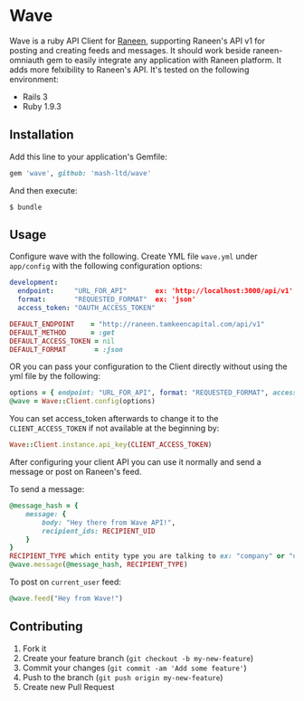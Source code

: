 # Wave

Wave is a ruby API Client for [Raneen](http://raneen.tamkeencapital.com), supporting Raneen's API v1 for posting and creating feeds and messages.
It should work beside raneen-omniauth gem to easily integrate any application with Raneen platform. It adds more felxibility to Raneen's API.
It's tested on the following environment:
- Rails 3
- Ruby 1.9.3


## Installation

Add this line to your application's Gemfile:
```ruby
gem 'wave', github: 'mash-ltd/wave'
```

And then execute:

    $ bundle

## Usage

Configure wave with the following.
Create YML file `wave.yml` under `app/config` with the following configuration options:
```yaml
development:
  endpoint:     "URL_FOR_API"       ex: 'http://localhost:3000/api/v1'
  format:       "REQUESTED_FORMAT"  ex: 'json'
  access_token: "OAUTH_ACCESS_TOKEN"
```
```ruby
DEFAULT_ENDPOINT    = "http://raneen.tamkeencapital.com/api/v1"
DEFAULT_METHOD      = :get
DEFAULT_ACCESS_TOKEN = nil
DEFAULT_FORMAT       = :json
```
OR you can pass your configuration to the Client directly without using the yml file by the following:
```ruby
options = { endpoint: "URL_FOR_API", format: "REQUESTED_FORMAT", access_token: "OAUTH_ACCESS_TOKEN" }
@wave = Wave::Client.config(options)
```

You can set access_token afterwards to change it to the `CLIENT_ACCESS_TOKEN` if not available at the beginning by:
```ruby
Wave::Client.instance.api_key(CLIENT_ACCESS_TOKEN)
```

After configuring your client API you can use it normally and send a message or post on Raneen's feed.

To send a message:
```ruby
@message_hash = {
    message: {
        body: "Hey there from Wave API!", 
        recipient_ids: RECIPIENT_UID
    }
}
RECIPIENT_TYPE which entity type you are talking to ex: "company" or "user" 
@wave.message(@message_hash, RECIPIENT_TYPE)
```
To post on `current_user` feed:
```ruby
@wave.feed("Hey from Wave!")
```
## Contributing

1. Fork it
2. Create your feature branch (`git checkout -b my-new-feature`)
3. Commit your changes (`git commit -am 'Add some feature'`)
4. Push to the branch (`git push origin my-new-feature`)
5. Create new Pull Request
